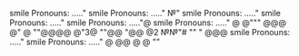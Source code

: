 smile Pronouns: ....."
smile Pronouns: ....."
№"
smile Pronouns: ....."
smile Pronouns: ....."
smile Pronouns: ....."@
smile Pronouns: ....."
@
@"""
@@@
@"
@
""@@@@
@"3@
""@@
"@@
@2
№№"#
""
"
@@@
smile Pronouns: ....."
smile Pronouns: ....."
@
@@
@
@
\""
